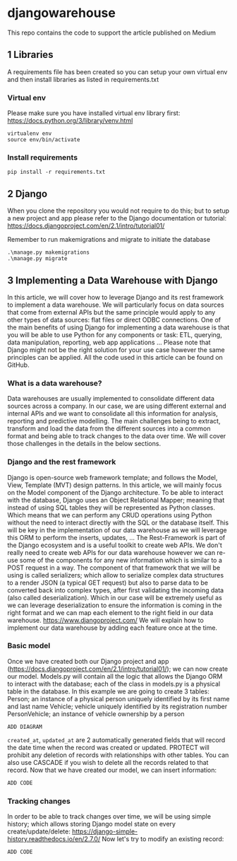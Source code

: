# djangowarehouse
This repo contains the code to support the article published on Medium

## 1 Libraries
A requirements file has been created so you can setup your own virtual env and then install libraries as listed in requirements.txt

### Virtual env
Please make sure you have installed virtual env library first: https://docs.python.org/3/library/venv.html

```shell
virtualenv env
source env/bin/activate
```

### Install requirements
```shell
pip install -r requirements.txt
```


## 2 Django
When you clone the repository you would not require to do this; but to setup a new project and app please refer to the Django documentation or tutorial: https://docs.djangoproject.com/en/2.1/intro/tutorial01/

Remember to run makemigrations and migrate to initiate the database
```shell
.\manage.py makemigrations
.\manage.py migrate
```

## 3 Implementing a Data Warehouse with Django
In this article, we will cover how to leverage Django and its rest framework to implement a data warehouse. We will particularly focus on data sources that come from external APIs but the same principle would apply to any other types of data sources: flat files or direct ODBC connections.
One of the main benefits of using Django for implementing a data warehouse is that you will be able to use Python for any components or task: ETL, querying, data manipulation, reporting, web app applications …
Please note that Django might not be the right solution for your use case however the same principles can be applied.
All the code used in this article can be found on GitHub.

### What is a data warehouse?
Data warehouses are usually implemented to consolidate different data sources across a company. In our case, we are using different external and internal APIs and we want to consolidate all this information for analysis, reporting and predictive modelling.
The main challenges being to extract, transform and load the data from the different sources into a common format and being able to track changes to the data over time.
We will cover those challenges in the details in the below sections.

### Django and the rest framework
Django is open-source web framework template; and follows the Model, View, Template (MVT) design patterns. In this article, we will mainly focus on the Model component of the Django architecture.
To be able to interact with the database, Django uses an Object Relational Mapper; meaning that instead of using SQL tables they will be represented as Python classes. Which means that we can perform any CRUD operations using Python without the need to interact directly with the SQL or the database itself.
This will be key in the implementation of our data warehouse as we will leverage this ORM to perform the inserts, updates, …
The Rest-Framework is part of the Django ecosystem and is a useful toolkit to create web APIs. We don't really need to create web APIs for our data warehouse however we can re-use some of the components for any new information which is similar to a POST request in a way.
The component of that framework that we will be using is called serializers; which allow to serialize complex data structures to a render JSON (a typical GET request) but also to parse data to be converted back into complex types, after first validating the incoming data (also called deserialization). Which in our case will be extremely useful as we can leverage deserialization to ensure the information is coming in the right format and we can map each element to the right field in our data warehouse.
https://www.djangoproject.com/
We will explain how to implement our data warehouse by adding each feature once at the time.

### Basic model
Once we have created both our Django project and app (https://docs.djangoproject.com/en/2.1/intro/tutorial01/); we can now create our model.
Models.py will contain all the logic that allows the Django ORM to interact with the database; each of the class in models.py is a physical table in the database.
In this example we are going to create 3 tables:
Person; an instance of a physical person uniquely identified by its first name and last name
Vehicle; vehicle uniquely identified by its registration number
PersonVehicle; an instance of vehicle ownership by a person

`ADD DIAGRAM`

`created_at`, `updated_at` are 2 automatically generated fields that will record the date time when the record was created or updated. PROTECT will prohibit any deletion of records with relationships with other tables. You can also use CASCADE if you wish to delete all the records related to that record.
Now that we have created our model, we can insert information:

```python
ADD CODE
```

### Tracking changes
In order to be able to track changes over time, we will be using simple history; which allows storing Django model state on every create/update/delete: https://django-simple-history.readthedocs.io/en/2.7.0/
Now let's try to modify an existing record:

```pyhton
ADD CODE
```
